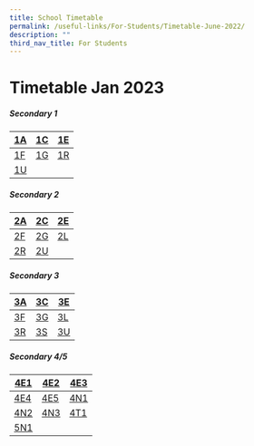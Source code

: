 ```yaml
---
title: School Timetable
permalink: /useful-links/For-Students/Timetable-June-2022/
description: ""
third_nav_title: For Students
---
```

Timetable Jan 2023
===================

##### **Secondary 1**


| [1A](/files/Timetable%202023/1A-2023.pdf) | [1C](/files/Timetable%202023/1C-2023.pdf) | [1E](/files/Timetable%202023/1E-2023.pdf) |
| -------- | -------- | -------- |
| [1F](/files/Timetable%202023/1F-2023.pdf)    | [1G](/files/Timetable%202023/1G-2023.pdf)     | [1R](/files/Timetable%202023/1R-2023.pdf)   |
| [1U](/files/Timetable%202023/1U-2023.pdf)     |     |      |


##### **Secondary 2**

| [2A](/files/Timetable%202023/2A-2023.pdf) | [2C](/files/Timetable%202023/2C-2023.pdf) | [2E](/files/Timetable%202023/2E-2023.pdf) |
| -------- | -------- | -------- |
| [2F](/files/Timetable%202023/2F-2023.pdf)    | [2G](/files/Timetable%202023/2G-2023.pdf)     | [2L](/files/Timetable%202023/2L-2023.pdf)   |
| [2R](/files/Timetable%202023/2R-2023.pdf)     | [2U](/files/Timetable%202023/2U-2023.pdf)      |      |

##### **Secondary 3**

| [3A](/files/Timetable%202023/3A-2023.pdf) | [3C](/files/Timetable%202023/3C.pdf) | [3E](/files/Timetable%202023/3E-2023.pdf) |
| -------- | -------- | -------- |
| [3F](/files/Timetable%202023/3F-2023.pdf)    | [3G](/files/Timetable%202023/3G-2023.pdf)     | [3L](/files/Timetable%202023/3L-2023.pdf)   |
| [3R](/files/Timetable%202023/3R-2023.pdf)     | [3S](/files/Timetable%202023/3S-2023.pdf)      |   [3U](/files/Timetable%202023/3U-2023.pdf)     |


##### **Secondary 4/5**

| [4E1](/files/Timetable%202023/4E1-2023.pdf) | [4E2](/files/Timetable%202023/4E2-2023.pdf) | [4E3](/files/Timetable%202023/4E3-2023.pdf) |
| -------- | -------- | -------- |
| [4E4](/files/Timetable%202023/4E4-2023.pdf)    | [4E5](/files/Timetable%202023/4E5-2023.pdf)     | [4N1](/files/Timetable%202023/4N1-2023.pdf)   |
| [4N2](/files/Timetable%202023/4N2-2023.pdf)     | [4N3](/files/Timetable%202023/4N3-2023.pdf)      |   [4T1](/files/Timetable%202023/4T1-2023.pdf)     |
| [5N1](/files/Timetable%202023/5N1-2023.pdf)     |      |        |